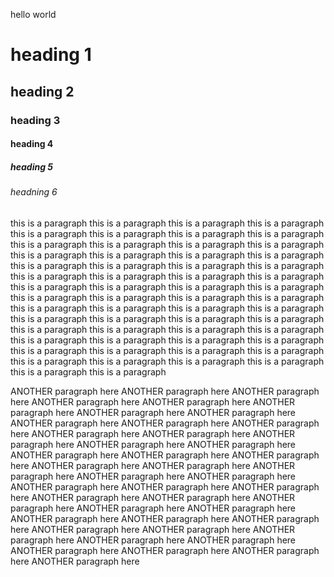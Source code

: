 hello world
# heading 1
## heading 2
### heading 3
#### heading 4
##### heading 5
###### headning 6

this is a paragraph this is a paragraph this is a paragraph this is a paragraph this is a paragraph this is a paragraph this is a paragraph this is a paragraph this is a paragraph this is a paragraph this is a paragraph this is a paragraph this is a paragraph this is a paragraph this is a paragraph this is a paragraph this is a paragraph this is a paragraph this is a paragraph this is a paragraph this is a paragraph this is a paragraph this is a paragraph this is a paragraph this is a paragraph this is a paragraph this is a paragraph this is a paragraph this is a paragraph this is a paragraph this is a paragraph this is a paragraph this is a paragraph this is a paragraph this is a paragraph this is a paragraph this is a paragraph this is a paragraph this is a paragraph this is a paragraph this is a paragraph this is a paragraph this is a paragraph this is a paragraph this is a paragraph this is a paragraph this is a paragraph this is a paragraph this is a paragraph this is a paragraph this is a paragraph this is a paragraph this is a paragraph this is a paragraph this is a paragraph this is a paragraph this is a paragraph this is a paragraph 

ANOTHER paragraph here ANOTHER paragraph here ANOTHER paragraph here ANOTHER paragraph here ANOTHER paragraph here ANOTHER paragraph here ANOTHER paragraph here ANOTHER paragraph here ANOTHER paragraph here ANOTHER paragraph here ANOTHER paragraph here ANOTHER paragraph here ANOTHER paragraph here ANOTHER paragraph here ANOTHER paragraph here ANOTHER paragraph here ANOTHER paragraph here ANOTHER paragraph here ANOTHER paragraph here ANOTHER paragraph here ANOTHER paragraph here ANOTHER paragraph here ANOTHER paragraph here ANOTHER paragraph here ANOTHER paragraph here ANOTHER paragraph here ANOTHER paragraph here ANOTHER paragraph here 
ANOTHER paragraph here ANOTHER paragraph here ANOTHER paragraph here ANOTHER paragraph here ANOTHER paragraph here ANOTHER paragraph here ANOTHER paragraph here ANOTHER paragraph here ANOTHER paragraph here ANOTHER paragraph here ANOTHER paragraph here ANOTHER paragraph here ANOTHER paragraph here ANOTHER paragraph here ANOTHER paragraph here ANOTHER paragraph here 
